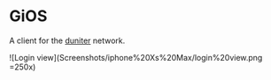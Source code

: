 GiOS
====

A client for the [duniter](https://www.duniter.fr/) network.

![Login view](Screenshots/iphone%20Xs%20Max/login%20view.png =250x)
